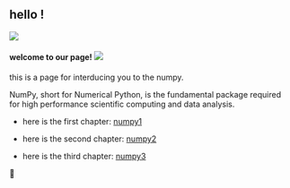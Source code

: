 ## hello !

<img src="https://img.icons8.com/office/48/000000/user-group-woman-woman.png">

#### welcome to our page! <img src="https://img.icons8.com/color/48/000000/smiling-face-with-heart.png">

this is a page for interducing you to the numpy.

NumPy, short for Numerical Python, is the fundamental package required for high performance scientific computing and data analysis.

* here is the first chapter:
[numpy1](https://github.com/jamhiri/numpy/blob/master/NumPy%201.ipynb)

* here is the second chapter:
[numpy2](https://github.com/jamhiri/numpy/blob/master/NumPy%202.ipynb)

* here is the third chapter:
[numpy3](https://github.com/jamhiri/numpy/blob/master/NumPy%203.ipynb)




🙏
